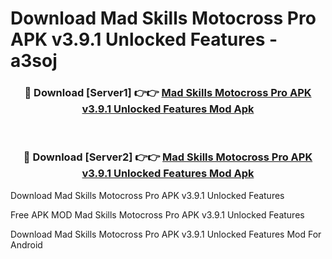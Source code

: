 # Download Mad Skills Motocross Pro APK v3.9.1 Unlocked Features - a3soj



<div align="center">
<h3>🔴 Download [Server1] 👉👉 <a href="https://momento.my/?title=Mad_Skills_Motocross_Pro_APK_v3.9.1_Unlocked_Features">Mad Skills Motocross Pro APK v3.9.1 Unlocked Features Mod Apk</a></h3><br>

<h3>🔴 Download [Server2] 👉👉 <a href="https://momento.my/?title=Mad_Skills_Motocross_Pro_APK_v3.9.1_Unlocked_Features">Mad Skills Motocross Pro APK v3.9.1 Unlocked Features Mod Apk</a></h3>
</div>



Download Mad Skills Motocross Pro APK v3.9.1 Unlocked Features 

Free APK MOD Mad Skills Motocross Pro APK v3.9.1 Unlocked Features 

Download Mad Skills Motocross Pro APK v3.9.1 Unlocked Features Mod For Android
